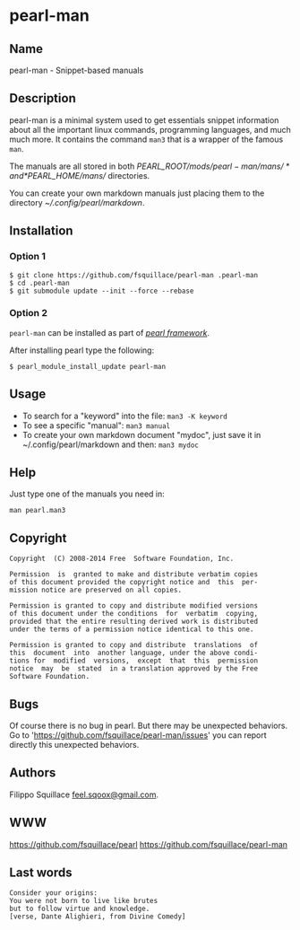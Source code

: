 # pearl-man #

## Name ##
pearl-man - Snippet-based manuals

## Description ##

pearl-man is a minimal system used to get essentials snippet information about all the
important linux commands, programming languages, and much much more.
It contains the command `man3` that is a wrapper of the famous `man`.

The manuals are all stored in both *$PEARL\_ROOT/mods/pearl-man/mans/* and
*$PEARL\_HOME/mans/* directories.

You can create your own markdown manuals just placing them to the directory
*~/.config/pearl/markdown*.

## Installation ##

### Option 1 ###

    $ git clone https://github.com/fsquillace/pearl-man .pearl-man
    $ cd .pearl-man
    $ git submodule update --init --force --rebase

### Option 2 ###
`pearl-man` can be installed as part of [*pearl framework*](https://github.com/fsquillace/pearl).

After installing pearl type the following:

    $ pearl_module_install_update pearl-man

## Usage ##
- To search for a "keyword" into the file:
  ``man3 -K keyword``
- To see a specific "manual":
  ``man3 manual``
- To create your own markdown document "mydoc", just save it in ~/.config/pearl/markdown and then:
  ``man3 mydoc``

## Help ##
Just type one of the manuals you need in:

    man pearl.man3

## Copyright ##

    Copyright  (C) 2008-2014 Free  Software Foundation, Inc.

    Permission  is  granted to make and distribute verbatim copies
    of this document provided the copyright notice and  this  per‐
    mission notice are preserved on all copies.

    Permission is granted to copy and distribute modified versions
    of this document under the conditions  for  verbatim  copying,
    provided that the entire resulting derived work is distributed
    under the terms of a permission notice identical to this one.

    Permission is granted to copy and distribute  translations  of
    this  document  into  another language, under the above condi‐
    tions for  modified  versions,  except  that  this  permission
    notice  may  be  stated  in a translation approved by the Free
    Software Foundation.

## Bugs ##
Of course there is no bug in pearl. But there may be unexpected behaviors.
Go to 'https://github.com/fsquillace/pearl-man/issues' you can report directly
this unexpected behaviors.

## Authors ##
Filippo Squillace <feel.sqoox@gmail.com>.

## WWW ##
https://github.com/fsquillace/pearl
https://github.com/fsquillace/pearl-man

## Last words ##

    Consider your origins:
    You were not born to live like brutes
    but to follow virtue and knowledge.
    [verse, Dante Alighieri, from Divine Comedy]

